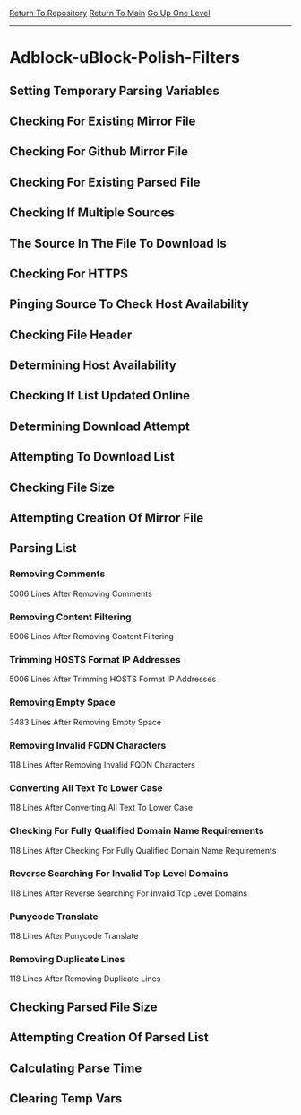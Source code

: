 [Return To Repository](https://github.com/bast69/piholeparser/)
[Return To Main](https://github.com/bast69/piholeparser/blob/master/RecentRunLogs/Mainlog.md)
[Go Up One Level](https://github.com/bast69/piholeparser/blob/master/RecentRunLogs/TopLevelScripts/30-Processing-External-Blacklists.md)
____________________________________
# Adblock-uBlock-Polish-Filters
## Setting Temporary Parsing Variables
## Checking For Existing Mirror File
## Checking For Github Mirror File
## Checking For Existing Parsed File
## Checking If Multiple Sources
## The Source In The File To Download Is
## Checking For HTTPS
## Pinging Source To Check Host Availability
## Checking File Header
## Determining Host Availability
## Checking If List Updated Online
## Determining Download Attempt
## Attempting To Download List
## Checking File Size
## Attempting Creation Of Mirror File
## Parsing List
### Removing Comments
5006 Lines After Removing Comments
### Removing Content Filtering
5006 Lines After Removing Content Filtering
### Trimming HOSTS Format IP Addresses
5006 Lines After Trimming HOSTS Format IP Addresses
### Removing Empty Space
3483 Lines After Removing Empty Space
### Removing Invalid FQDN Characters
118 Lines After Removing Invalid FQDN Characters
### Converting All Text To Lower Case
118 Lines After Converting All Text To Lower Case
### Checking For Fully Qualified Domain Name Requirements
118 Lines After Checking For Fully Qualified Domain Name Requirements
### Reverse Searching For Invalid Top Level Domains
118 Lines After Reverse Searching For Invalid Top Level Domains
### Punycode Translate
118 Lines After Punycode Translate
### Removing Duplicate Lines
118 Lines After Removing Duplicate Lines
## Checking Parsed File Size
## Attempting Creation Of Parsed List
## Calculating Parse Time
## Clearing Temp Vars
